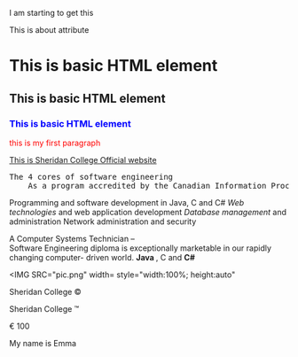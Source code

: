 I am starting to get this
<htmL>

  <TITLE> My first Page  </TITLE>
  <body>
    <p title="Important section"> This is about attribute </P>
    <h1> This is basic HTML element </h1>
    <h2> This is basic HTML element </h2>
    <h3 style="color:blue"> This is basic HTML element </h3>
    <p style="color:red">  this is my first paragraph </p>
    <a href="https://www.sheridancollege.ca/"> This is Sheridan College Official website </a>
    <pre>The 4 cores of software engineering
    As a program accredited by the Canadian Information Processing Society (CIPS), we concentrate on four core areas of software         engineering: </pre>
    <p>
    Programming and software development in Java, C and C#
    <i>Web technologies </i> and web application development
    <em>Database management </em> and administration
    Network administration and security </p>
    <p>A Computer Systems Technician –<br> Software Engineering diploma is exceptionally marketable in our rapidly changing computer- driven world.
    <b> Java </b>, C and <strong>C# </strong></p>

  <IMG SRC="pic.png" width= style="width:100%; height:auto"
    
  <picture>
  <source srcset="pic.png" media=:(max-width:
  <source srcset="
  <source srcset="


  <p>Sheridan College &copy </p>
  <p> Sheridan College &trade;</p>
  <p> &euro; 100</p>


  <p> My name is Emma </p>

  </body> 

</HTML>
